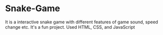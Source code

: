 # Snake-Game
It is a interactive snake game with different features of game sound, speed change etc. It's a fun project. Used HTML, CSS, and JavaScript
